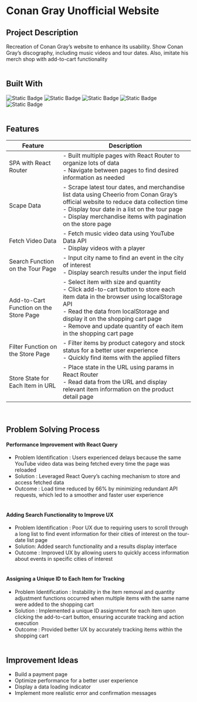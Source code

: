 # Conan Gray Unofficial Website

## Project Description

Recreation of Conan Gray’s website to enhance its usability. Show Conan Gray’s discography, including music videos and tour dates. Also, imitate his merch shop with add-to-cart functionality  
&nbsp;

## Built With

![Static Badge](https://img.shields.io/badge/React-61DAFB?style=for-the-badge) ![Static Badge](https://img.shields.io/badge/React%20Router-CA4245?style=for-the-badge) ![Static Badge](https://img.shields.io/badge/YouTube%20Data%20API-FF0000?style=for-the-badge) ![Static Badge](https://img.shields.io/badge/Cheerio-E88C1F?style=for-the-badge) ![Static Badge](https://img.shields.io/badge/localStorage-AECBFA?style=for-the-badge)  
&nbsp;

## Features

| Feature                                | Description                                                                                                                                                                                                                                                                              |
| -------------------------------------- | ---------------------------------------------------------------------------------------------------------------------------------------------------------------------------------------------------------------------------------------------------------------------------------------- |
| SPA with React Router                  | - Built multiple pages with React Router to organize lots of data<br> - Navigate between pages to find desired information as needed                                                                                                                                                     |
| Scape Data                             | - Scrape latest tour dates, and merchandise list data using Cheerio from Conan Gray’s official website to reduce data collection time<br> - Display tour date in a list on the tour page<br> - Display merchandise items with pagination on the store page                               |
| Fetch Video Data                       | - Fetch music video data using YouTube Data API<br> - Display videos with a player                                                                                                                                                                                                       |
| Search Function on the Tour Page       | - Input city name to find an event in the city of interest<br> - Display search results under the input field                                                                                                                                                                            |
| Add-to-Cart Function on the Store Page | - Select item with size and quantity<br> - Click add-to-cart button to store each item data in the browser using localStorage API<br> - Read the data from localStorage and display it on the shopping cart page<br> - Remove and update quantity of each item in the shopping cart page |
| Filter Function on the Store Page      | - Filter items by product category and stock status for a better user experience<br> - Quickly find items with the applied filters                                                                                                                                                       |
| Store State for Each Item in URL       | - Place state in the URL using params in React Router<br> - Read data from the URL and display relevant item information on the product detail page                                                                                                                                      |

&nbsp;

## Problem Solving Process

#### Performance Improvement with React Query

- Problem Identification : Users experienced delays because the same YouTube video data was being fetched every time the page was reloaded
- Solution : Leveraged React Query’s caching mechanism to store and access fetched data
- Outcome : Load time reduced by 66% by minimizing redundant API requests, which led to a smoother and faster user experience  
  &nbsp;

#### Adding Search Functionality to Improve UX

- Problem Identification : Poor UX due to requiring users to scroll through a long list to find event information for their cities of interest on the tour-date list page
- Solution: Added search functionality and a results display interface
- Outcome : Improved UX by allowing users to quickly access information about events in specific cities of interest  
  &nbsp;

#### Assigning a Unique ID to Each Item for Tracking

- Problem Identification : Instability in the item removal and quantity adjustment functions occurred when multiple items with the same name were added to the shopping cart
- Solution : Implemented a unique ID assignment for each item upon clicking the add-to-cart button, ensuring accurate tracking and action execution
- Outcome : Provided better UX by accurately tracking items within the shopping cart  
  &nbsp;

## Improvement Ideas

- Build a payment page
- Optimize performance for a better user experience
- Display a data loading indicator
- Implement more realistic error and confirmation messages
